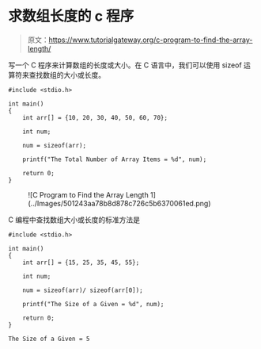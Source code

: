 # 求数组长度的 c 程序

> 原文：<https://www.tutorialgateway.org/c-program-to-find-the-array-length/>

写一个 C 程序来计算数组的长度或大小。在 C 语言中，我们可以使用 sizeof 运算符来查找数组的大小或长度。

```
#include <stdio.h>

int main()
{
    int arr[] = {10, 20, 30, 40, 50, 60, 70};

    int num;

    num = sizeof(arr);

    printf("The Total Number of Array Items = %d", num);

    return 0;
}
```

<figure class="wp-block-image size-large">![C Program to Find the Array Length 1](../Images/501243aa78b8d878c726c5b6370061ed.png)</figure>

C 编程中查找数组大小或长度的标准方法是

```
#include <stdio.h>

int main()
{
    int arr[] = {15, 25, 35, 45, 55};

    int num;

    num = sizeof(arr)/ sizeof(arr[0]);

    printf("The Size of a Given = %d", num);

    return 0;
}
```

```
The Size of a Given = 5
```